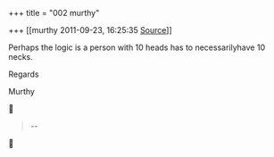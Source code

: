 +++
title = "002 murthy"

+++
[[murthy	2011-09-23, 16:25:35 [Source](https://groups.google.com/g/samskrita/c/0d1Tlm5tYFU)]]



Perhaps the logic is a person with 10 heads has to necessarilyhave 10 necks.

Regards

Murthy



> --  



